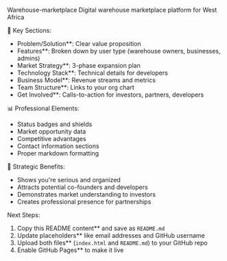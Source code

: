 Warehouse-marketplace
Digital warehouse marketplace platform for West Africa


🎯 Key Sections:
- Problem/Solution**: Clear value proposition
- Features**: Broken down by user type (warehouse owners, businesses, admins)
- Market Strategy**: 3-phase expansion plan
- Technology Stack**: Technical details for developers
- Business Model**: Revenue streams and metrics
- Team Structure**: Links to your org chart
- Get Involved**: Calls-to-action for investors, partners, developers

📊 Professional Elements:
- Status badges and shields
- Market opportunity data
- Competitive advantages
- Contact information sections
- Proper markdown formatting

🚀 Strategic Benefits:
- Shows you're serious and organized
- Attracts potential co-founders and developers
- Demonstrates market understanding to investors
- Creates professional presence for partnerships

Next Steps:
1. Copy this README content** and save as `README.md`
2. Update placeholders** like email addresses and GitHub username
3. Upload both files** (`index.html` and `README.md`) to your GitHub repo
4. Enable GitHub Pages** to make it live

